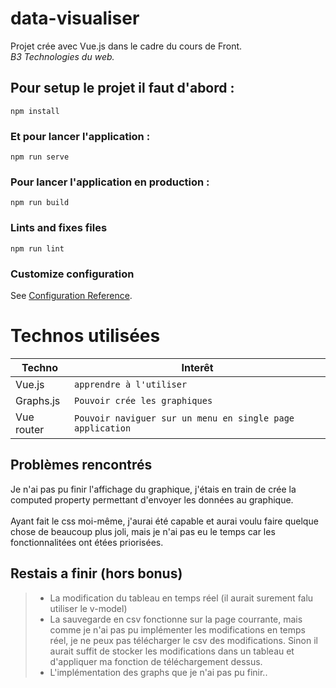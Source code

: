 # data-visualiser

Projet crée avec Vue.js dans le cadre du cours de Front. <br>
*B3 Technologies du web.*

## Pour setup le projet il faut d'abord :
```
npm install
```

### Et pour lancer l'application :
```
npm run serve
```

### Pour lancer l'application en production :
```
npm run build
```

### Lints and fixes files
```
npm run lint
```

### Customize configuration
See [Configuration Reference](https://cli.vuejs.org/config/).


# Technos utilisées

|Techno                         |Interêt                      |
|-------------------------------|-----------------------------|
|Vue.js | `apprendre à l'utiliser` |
|Graphs.js | `Pouvoir crée les graphiques` |
|Vue router| `Pouvoir naviguer sur un menu en single page application` |


## Problèmes rencontrés

Je n'ai pas pu finir l'affichage du graphique, j'étais en train de crée la computed property permettant d'envoyer les données au graphique. <br/><br/>
Ayant fait le css moi-même, j'aurai été capable et aurai voulu faire quelque chose de beaucoup plus joli, mais je n'ai pas eu le temps car les fonctionnalitées ont étées priorisées.

## Restais a finir (hors bonus)

>- La modification du tableau en temps réel (il aurait surement falu utiliser le v-model)
>- La sauvegarde en csv fonctionne sur la page courrante, mais comme je n'ai pas pu implémenter les modifications en temps réel, je ne peux pas télécharger le csv des modifications. Sinon il aurait suffit de stocker les modifications dans un tableau et d'appliquer ma fonction de téléchargement dessus.
>- L'implémentation des graphs que je n'ai pas pu finir..
